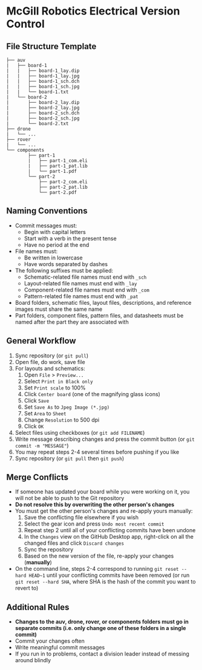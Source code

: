 # McGill Robotics Electrical Version Control

## File Structure Template
```
├── auv
|   ├── board-1
|   |   ├── board-1_lay.dip
|   |   ├── board-1_lay.jpg
|   |   ├── board-1_sch.dch
|   |   ├── board-1_sch.jpg
|   |   └── board-1.txt
|   └── board-2
|       ├── board-2_lay.dip
|       ├── board-2_lay.jpg
|       ├── board-2_sch.dch
|       ├── board-2_sch.jpg
|       └── board-2.txt
├── drone
|   └── ...
├── rover
|   └── ...
└── components
        ├── part-1
        |   ├── part-1_com.eli
        |   ├── part-1_pat.lib
        |   └── part-1.pdf
        └── part-2
            ├── part-2_com.eli
            ├── part-2_pat.lib
            └── part-2.pdf
```

## Naming Conventions
  * Commit messages must:
    * Begin with capital letters
    * Start with a verb in the present tense
    * Have no period at the end
  * File names must:
    * Be written in lowercase
    * Have words separated by dashes
  * The following suffixes must be applied:
    * Schematic-related file names must end with `_sch`
    * Layout-related file names must end with `_lay`
    * Component-related file names must end with `_com`
    * Pattern-related file names must end with `_pat`
  * Board folders, schematic files, layout files, descriptions, and reference
    images must share the same name
  * Part folders, component files, pattern files, and datasheets must be named
    after the part they are associated with

## General Workflow
1. Sync repository (or `git pull`)
2. Open file, do work, save file
3. For layouts and schematics:
   1. Open `File` > `Preview...`
   2. Select `Print in Black only`
   3. Set `Print scale` to 100%
   4. Click `Center board` (one of the magnifying glass icons)
   5. Click `Save`
   6. Set `Save As` to `Jpeg Image (*.jpg)`
   7. Set `Area` to `Sheet`
   7. Change `Resolution` to 500 dpi
   8. Click `OK`
3. Select files using checkboxes (or `git add FILENAME`)
4. Write message describing changes and press the commit button 
  (or `git commit -m "MESSAGE"`)
5. You may repeat steps 2-4 several times before pushing if you like
6. Sync repository (or `git pull` then `git push`)

## Merge Conflicts
* If someone has updated your board while you were working on it, 
  you will not be able to push to the Git repository
* __Do not resolve this by overwriting the other person's changes__
* You must get the other person's changes and re-apply yours manually:
    1. Save the conflicting file elsewhere if you wish
    2. Select the gear icon and press `Undo most recent commit`
    3. Repeat step 2 until all of your conflicting commits have been
       undone
    4. In the `Changes` view on the GitHub Desktop app, right-click
       on all the changed files and click `Discard changes`
    5. Sync the repository
    6. Based on the new version of the file, re-apply your changes
       (__manually__)
* On the command line, steps 2-4 correspond to running 
  `git reset --hard HEAD~1` until your conflicting commits
  have been removed (or run `git reset --hard SHA`, where SHA is the hash
  of the commit you want to revert to)

## Additional Rules
* __Changes to the auv, drone, rover, or components folders must go in 
  separate commits (i.e. only change one of these folders in a 
  single commit)__
* Commit your changes often
* Write meaningful commit messages
* If you run in to problems, contact a division leader instead of messing
  around blindly
